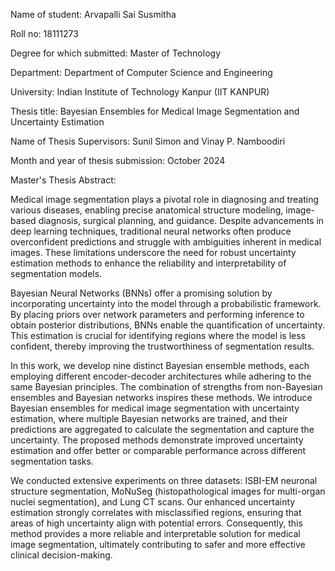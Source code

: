 Name of student: Arvapalli Sai Susmitha 

Roll no: 18111273

Degree for which submitted: Master of Technology

Department: Department of Computer Science and Engineering

University: Indian Institute of Technology Kanpur (IIT KANPUR)

Thesis title: Bayesian Ensembles for Medical Image Segmentation and Uncertainty Estimation

Name of Thesis Supervisors: Sunil Simon and Vinay P. Namboodiri

Month and year of thesis submission: October 2024

Master's Thesis Abstract:

Medical image segmentation plays a pivotal role in diagnosing and treating various diseases, enabling precise anatomical structure modeling, image-based diagnosis, surgical planning, and guidance. Despite advancements in deep learning techniques, traditional neural networks often produce
overconfident predictions and struggle with ambiguities inherent in medical images. These limitations underscore the need for robust uncertainty estimation methods to enhance the reliability and interpretability of segmentation models.

Bayesian Neural Networks (BNNs) offer a promising solution by incorporating uncertainty into the model through a probabilistic framework. By placing priors over network parameters and performing inference to obtain posterior distributions, BNNs enable the quantification of uncertainty. This estimation is crucial for identifying regions where the model is less confident, thereby improving the trustworthiness of segmentation results.

In this work, we develop nine distinct Bayesian ensemble methods, each employing different encoder-decoder architectures while adhering to the same Bayesian principles. The combination of strengths from non-Bayesian ensembles and Bayesian networks inspires these methods. We introduce Bayesian ensembles for medical image segmentation with uncertainty estimation, where 
multiple Bayesian networks are trained, and their predictions are aggregated to calculate the segmentation and capture the uncertainty. The proposed methods demonstrate improved uncertainty estimation and offer better or comparable performance across different segmentation tasks.

We conducted extensive experiments on three datasets: ISBI-EM neuronal structure segmentation, MoNuSeg (histopathological images for multi-organ nuclei segmentation), and Lung CT scans. Our enhanced uncertainty estimation strongly correlates with misclassified regions, ensuring that areas of high uncertainty align with potential errors. Consequently, this method provides 
a more reliable and interpretable solution for medical image segmentation, ultimately contributing to safer and more effective clinical decision-making.
